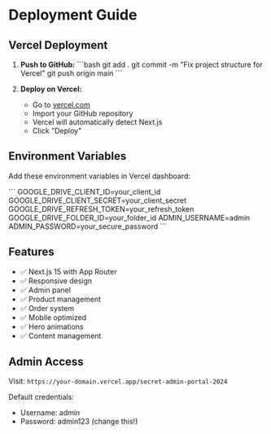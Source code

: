 # Deployment Guide

## Vercel Deployment

1. **Push to GitHub:**
   \`\`\`bash
   git add .
   git commit -m "Fix project structure for Vercel"
   git push origin main
   \`\`\`

2. **Deploy on Vercel:**
   - Go to [vercel.com](https://vercel.com)
   - Import your GitHub repository
   - Vercel will automatically detect Next.js
   - Click "Deploy"

## Environment Variables

Add these environment variables in Vercel dashboard:

\`\`\`
GOOGLE_DRIVE_CLIENT_ID=your_client_id
GOOGLE_DRIVE_CLIENT_SECRET=your_client_secret
GOOGLE_DRIVE_REFRESH_TOKEN=your_refresh_token
GOOGLE_DRIVE_FOLDER_ID=your_folder_id
ADMIN_USERNAME=admin
ADMIN_PASSWORD=your_secure_password
\`\`\`

## Features

- ✅ Next.js 15 with App Router
- ✅ Responsive design
- ✅ Admin panel
- ✅ Product management
- ✅ Order system
- ✅ Mobile optimized
- ✅ Hero animations
- ✅ Content management

## Admin Access

Visit: `https://your-domain.vercel.app/secret-admin-portal-2024`

Default credentials:
- Username: admin
- Password: admin123 (change this!)

